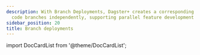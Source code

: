 ```yaml
---
description: With Branch Deployments, Dagster+ creates a corresponding branch deployment for each pull request to show what production will look like after the change is merged.
  code branches independently, supporting parallel feature development in Dagster+.
sidebar_position: 20
title: Branch deployments
---
```


import DocCardList from '@theme/DocCardList';

<DocCardList />
